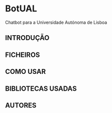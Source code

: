 # BotUAL
Chatbot para a Universidade Autónoma de Lisboa

## **INTRODUÇÃO**


        


## **FICHEIROS**


  
  

        

## **COMO USAR**





## **BIBLIOTECAS USADAS**


        

## **AUTORES**

